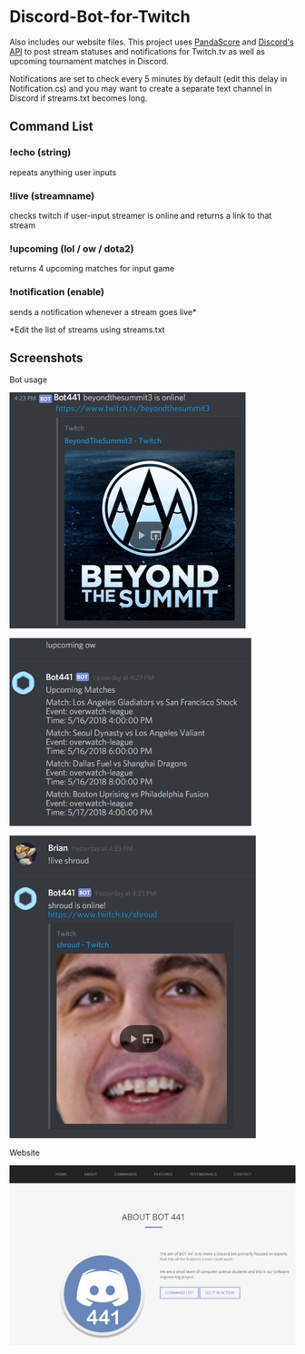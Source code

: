 # Discord-Bot-for-Twitch
Also includes our website files. This project uses [PandaScore](https://developers.pandascore.co/) and [Discord's API](https://discordapp.com/developers/docs/intro) to post stream statuses and notifications for Twitch.tv as well as upcoming tournament matches in Discord. 

Notifications are set to check every 5 minutes by default (edit this delay in Notification.cs) and you may want to create a separate text channel in Discord if streams.txt becomes long.

## Command List

### !echo (string)
repeats anything user inputs
### !live (streamname)
checks twitch if user-input streamer is online and returns a link to that stream
### !upcoming (lol / ow / dota2)
returns 4 upcoming matches for input game
### !notification (enable)
sends a notification whenever a stream goes live*

*Edit the list of streams using streams.txt

## Screenshots

Bot usage

![alt text](https://github.com/shafergrytness/Discord-Bot-for-Twitch/blob/master/Screenshots/07-large.jpg "Notification command")

![alt text](https://github.com/shafergrytness/Discord-Bot-for-Twitch/blob/master/Screenshots/05-large.jpg "Upcoming command")

![alt text](https://github.com/shafergrytness/Discord-Bot-for-Twitch/blob/master/Screenshots/03-large.jpg "Live command")

Website

![alt text](https://github.com/shafergrytness/Discord-Bot-for-Twitch/blob/master/Screenshots/website.png "Website")
